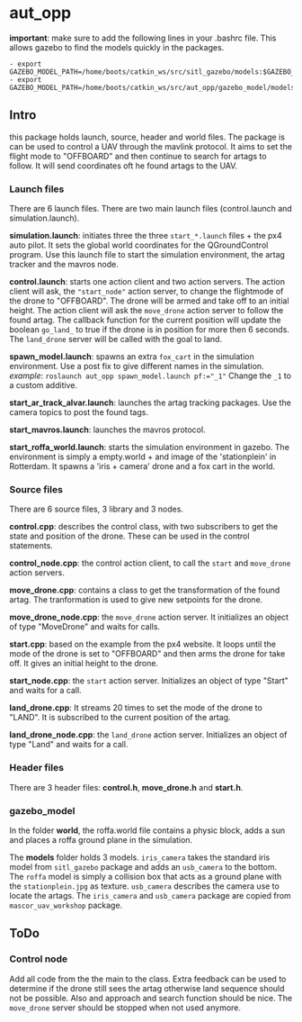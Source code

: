 # aut_opp

**important**: make sure to add the following lines in your .bashrc file. This allows gazebo to find the models quickly in the packages.
	
	- export GAZEBO_MODEL_PATH=/home/boots/catkin_ws/src/sitl_gazebo/models:$GAZEBO_MODEL_PATH
	- export GAZEBO_MODEL_PATH=/home/boots/catkin_ws/src/aut_opp/gazebo_model/models:$GAZEBO_MODEL_PATH

## Intro
this package holds launch, source, header and world files. The package is can be used to control a UAV through the mavlink protocol. It aims to set the flight mode to "OFFBOARD" and then continue to search for artags to follow. It will send coordinates oft he found artags to the UAV. 
 
### Launch files
There are 6 launch files. There are two main launch files (control.launch and simulation.launch). 
	
**simulation.launch**: initiates three the three `start_*.launch` files + the px4 auto pilot. It sets the global world coordinates for the QGroundControl program. Use this launch file to start the simulation environment, the artag tracker and the mavros node.  

**control.launch**: starts one action client and two action servers. The action client will ask, the `"start_node"` action server, to change the flightmode of the drone to "OFFBOARD". The drone will be armed and take off to an initial height. 
The action client will ask the `move_drone` action server to follow the found artag. 
The callback function for the current position will update the boolean `go_land_` to true if the drone is in position for more then 6 seconds. The `land_drone` server will be called with the goal to land.   

**spawn_model.launch**: spawns an extra `fox_cart` in the simulation environment. Use a post fix to give different names in the simulation.
	_example_: `roslaunch aut_opp spawn_model.launch pf:="_1"` 
Change the `_1` to a custom additive. 

**start_ar_track_alvar.launch**: launches the artag tracking packages. Use the camera topics to post the found tags. 

**start_mavros.launch**: launches the mavros protocol. 

**start_roffa_world.launch**: starts the simulation environment in gazebo. The environment is simply a empty.world + and image of the 'stationplein' in Rotterdam. It spawns a 'iris + camera' drone and a fox cart in the world.

### Source files 
There are 6 source files, 3 library and 3 nodes. 

**control.cpp**: describes the control class, with two subscribers to get the state and position of the drone. These can be used in the control statements. 

**control_node.cpp**: the control action client, to call the `start` and `move_drone` action servers. 

**move_drone.cpp**: contains a class to get the transformation of the found artag. The tranformation is used to give new setpoints for the drone. 

**move_drone_node.cpp**: the `move_drone` action server. It initializes an object of type "MoveDrone" and waits for calls. 

**start.cpp**: based on the example from the px4 website. It loops until the mode of the drone is set to "OFFBOARD" and then arms the drone for take off. It gives an initial height to the drone. 

**start_node.cpp**: the `start` action server. Initializes an object of type "Start" and waits for a call. 

**land_drone.cpp**: It streams 20 times to set the mode of the drone to "LAND". It is subscribed to the current position of the artag. 

**land_drone_node.cpp**: the `land_drone` action server. Initializes an object of type "Land" and waits for a call. 

### Header files
There are 3 header files: **control.h**, **move_drone.h** and **start.h**.

### gazebo_model
In the folder **world**, the roffa.world file contains a physic block, adds a sun and places a roffa ground plane in the simulation.

The **models** folder holds 3 models. `iris_camera` takes the standard iris model from `sitl_gazebo` package and adds an `usb_camera` to the bottom. The `roffa` model is simply a collision box that acts as a ground plane with the `stationplein.jpg` as texture. `usb_camera` describes the camera use to locate the artags. The `iris_camera` and `usb_camera` package are copied from `mascor_uav_workshop` package. 


## ToDo
### Control node
Add all code from the the main to the class. Extra feedback can be used to determine if the drone still sees the artag otherwise land sequence should not be possible. Also and approach and search function should be nice. The `move_drone` server should be stopped when not used anymore. 


